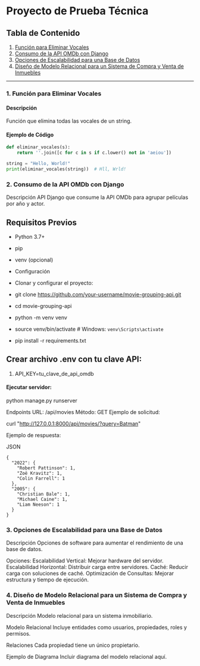 # Proyecto de Prueba Técnica

## Tabla de Contenido
1. [Función para Eliminar Vocales](#1-función-para-eliminar-vocales)
2. [Consumo de la API OMDb con Django](#2-consumo-de-la-api-omdb-con-django)
3. [Opciones de Escalabilidad para una Base de Datos](#3-opciones-de-escalabilidad-para-una-base-de-datos)
4. [Diseño de Modelo Relacional para un Sistema de Compra y Venta de Inmuebles](#4-diseño-de-modelo-relacional-para-un-sistema-de-compra-y-venta-de-inmuebles)

---

### 1. Función para Eliminar Vocales
#### Descripción
Función que elimina todas las vocales de un string.

#### Ejemplo de Código
```python
def eliminar_vocales(s):
    return ''.join([c for c in s if c.lower() not in 'aeiou'])

string = "Hello, World!"
print(eliminar_vocales(string))  # Hll, Wrld!
```

### 2. Consumo de la API OMDb con Django
Descripción
API Django que consume la API OMDb para agrupar películas por año y actor.

## Requisitos Previos
- Python 3.7+
- pip
- venv (opcional)
- Configuración
- Clonar y configurar el proyecto:

- git clone https://github.com/your-username/movie-grouping-api.git
- cd movie-grouping-api
- python -m venv venv
- source venv/bin/activate  # Windows: `venv\Scripts\activate`
- pip install -r requirements.txt

## Crear archivo .env con tu clave API:

1. API_KEY=tu_clave_de_api_omdb

#### Ejecutar servidor:

python manage.py runserver

Endpoints
URL: /api/movies
Método: GET
Ejemplo de solicitud:

curl "http://127.0.0.1:8000/api/movies/?query=Batman"

Ejemplo de respuesta:

JSON
```
{
  "2022": {
    "Robert Pattinson": 1,
    "Zoë Kravitz": 1,
    "Colin Farrell": 1
  },
  "2005": {
    "Christian Bale": 1,
    "Michael Caine": 1,
    "Liam Neeson": 1
  }
}
```

### 3. Opciones de Escalabilidad para una Base de Datos
Descripción
Opciones de software para aumentar el rendimiento de una base de datos.

Opciones:
Escalabilidad Vertical: Mejorar hardware del servidor.
Escalabilidad Horizontal: Distribuir carga entre servidores.
Caché: Reducir carga con soluciones de caché.
Optimización de Consultas: Mejorar estructura y tiempo de ejecución.

### 4. Diseño de Modelo Relacional para un Sistema de Compra y Venta de Inmuebles
Descripción
Modelo relacional para un sistema inmobiliario.

Modelo Relacional
Incluye entidades como usuarios, propiedades, roles y permisos.

Relaciones
Cada propiedad tiene un único propietario.

Ejemplo de Diagrama
Incluir diagrama del modelo relacional aquí.